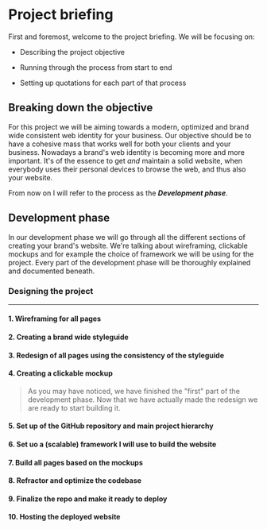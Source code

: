 # Project briefing

First and foremost, welcome to the project briefing. We will be focusing on:

* Describing the project objective

* Running through the process from start to end

* Setting up quotations for each part of that process

## Breaking down the objective

For this project we will be aiming towards a modern, optimized and brand wide consistent web identity for your business. Our objective should be to have a cohesive mass that works well for both your clients and your business. Nowadays a brand's web identity is becoming more and more important. It's of the essence to get _and_ maintain a solid website, when everybody uses their personal devices to browse the web, and thus also your website.

From now on I will refer to the process as the **_Development phase_**.

## Development phase

In our development phase we will go through all the different sections of creating your brand's website. We're talking about wireframing, clickable mockups and for example the choice of framework we will be using for the project. Every part of the development phase will be thoroughly explained and documented beneath.

### Designing the project

---

#### 1. Wireframing for all pages

#### 2. Creating a brand wide styleguide

#### 3. Redesign of all pages using the consistency of the styleguide

#### 4. Creating a clickable mockup

>As you may have noticed, we have finished the "first" part of the development phase. Now that we have actually made the redesign we are ready to start building it.

#### 5. Set up of the GitHub repository and main project hierarchy

#### 6. Set uo a (scalable) framework I will use to build the website

#### 7. Build all pages based on the mockups

#### 8. Refractor and optimize the codebase

#### 9. Finalize the repo and make it ready to deploy

#### 10. Hosting the deployed website
